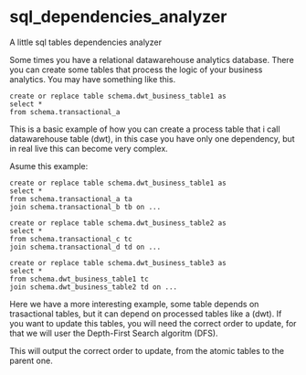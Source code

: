 # sql_dependencies_analyzer
A little sql tables dependencies analyzer

Some times you have a relational datawarehouse analytics database. There you can create some tables that process the logic of your business analytics. You may have something like this.

```
create or replace table schema.dwt_business_table1 as 
select *
from schema.transactional_a
```

This is a basic example of how you can create a process table that i call datawarehouse table (dwt), in this case you have only one dependency, but in real live this can become very complex.

Asume this example:
```
create or replace table schema.dwt_business_table1 as 
select *
from schema.transactional_a ta
join schema.transactional_b tb on ...

create or replace table schema.dwt_business_table2 as 
select *
from schema.transactional_c tc
join schema.transactional_d td on ...

create or replace table schema.dwt_business_table3 as 
select *
from schema.dwt_business_table1 tc
join schema.dwt_business_table2 td on ...
```

Here we have a more interesting example, some table depends on trasactional tables, but it can depend on processed tables like a (dwt).
If you want to update this tables, you will need the correct order to update, for that we will user the Depth-First Search algoritm (DFS).

This will output the correct order to update, from the atomic tables to the parent one.
